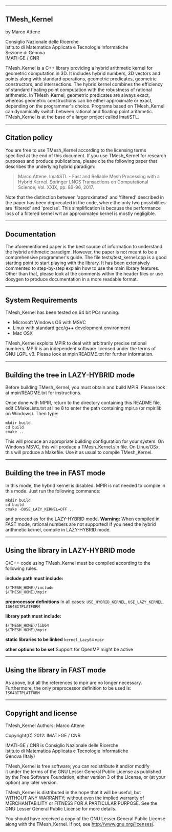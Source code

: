 ----------------------------
TMesh_Kernel
----------------------------

by Marco Attene

Consiglio Nazionale delle Ricerche                                        
Istituto di Matematica Applicata e Tecnologie Informatiche                
Sezione di Genova                                                         
IMATI-GE / CNR                                                            

TMesh_Kernel is a C++ library providing a hybrid arithmetic kernel for geometric computation in 3D.
It includes hybrid numbers, 3D vectors and points along with standard operations, geometric predicates, geometric constructors, and intersections.
The hybrid kernel combines the efficiency of standard floating point computation with the robustness of rational arithmetic.
In TMesh_Kernel, geometric predicates are always exact, whereas geometric constructions can be either approximate or exact, depending on the programmer's choice. Programs based on TMesh_Kernel can dynamically switch between rational and floating point arithmetic.
TMesh_Kernel is at the base of a larger project called ImatiSTL.

-------------------
Citation policy
--------------------
You are free to use TMesh_Kernel according to the licensing terms specified at the end of this document.
If you use TMesh_Kernel for research purposes and produce publications, please cite the following paper 
that describes the underlying hybrid paradigm:

> Marco Attene. ImatiSTL - Fast and Reliable Mesh Processing with a Hybrid Kernel.
  Springer LNCS Transactions on Computational Science, Vol. XXIX, pp. 86-96, 2017.

Note that the distinction between 'approximated' and 'filtered' described in the paper has been deprecated
in the code, where the only two possibilities are 'filtered' and 'precise'. This simplification is because
the performance loss of a filtered kernel wrt an approximated kernel is mostly negligible.


-------------------
Documentation
-------------------

The aforementioned paper is the best source of information to understand the hybrid arithmetic paradigm.
However, the paper is not meant to be a comprehensive programmer's guide.
The file tests/test_kernel.cpp is a good starting point to start playing with the library.
It has been extensively commented to step-by-step explain how to use the main library features.
Other than that, please look at the comments within the header files or use doxygen to
produce documentation in a more readable format.


-------------------
System Requirements
--------------------

TMesh_Kernel has been tested on 64 bit PCs running:
 - Microsoft Windows OS with MSVC
 - Linux with standard gcc/g++ development environment
 - Mac OSX

TMesh_Kernel exploits MPIR to deal with arbitrarily precise rational numbers.
MPIR is an independent software licensed under the terms of GNU LGPL v3.
Please look at mpir/README.txt for further information.

-------------------------------------
Building the tree in LAZY-HYBRID mode
-------------------------------------

Before building TMesh_Kernel, you must obtain and build MPIR.
Please look at mpir/README.txt for instructions.

Once done with MPIR, return to the directory containing this README file,
edit CMakeLists.txt at line 8 to enter the path containing mpir.a (or mpir.lib on Windows).
Then type:
```
mkdir build
cd build
cmake ..
```

This will produce an appropriate building configuration for your system.
On Windows MSVC, this will produce a TMesh_Kernel.sln file.
On Linux/OSx, this will produce a Makefile. 
Use it as usual to compile TMesh_Kernel.

------------------------------
Building the tree in FAST mode
------------------------------

In this mode, the hybrid kernel is disabled.
MPIR is not needed to compile in this mode.
Just run the following commands:
```
mkdir build
cd build
cmake -DUSE_LAZY_KERNEL=OFF ..
```

and proceed as for the LAZY-HYBRID mode.
**Warning:** When compiled in FAST mode, rational numbers are not supported!
If you need the hybrid arithmetic kernel, compile in LAZY-HYBRID mode.

-------------------------------------
Using the library in LAZY-HYBRID mode
-------------------------------------

C/C++ code using TMesh_Kernel must be compiled according to the following rules.

**include path must include:**
```
$(TMESH_HOME)/include
$(TMESH_HOME)/mpir
```

**preprocessor definitions**
In all cases: `USE_HYBRID_KERNEL`, `USE_LAZY_KERNEL`, `IS64BITPLATFORM`

**library path must include:**
```
$(TMESH_HOME)/lib64
$(TMESH_HOME)/mpir
```

**static libraries to be linked**
`kernel_Lazy64`
`mpir`

**other options to be set**
Support for OpenMP might be active

------------------------------
Using the library in FAST mode
------------------------------
As above, but all the references to mpir are no longer necessary.
Furthermore, the only preprocessor definition to be used is:
`IS64BITPLATFORM`

---------------------
Copyright and license
---------------------

TMesh_Kernel
Authors: Marco Attene                                                    

Copyright(C) 2012: IMATI-GE / CNR                                        

IMATI-GE / CNR is Consiglio Nazionale delle Ricerche                     
Istituto di Matematica Applicata e Tecnologie Informatiche               
Genova (Italy)                                                           

TMesh_Kernel is free software; you can redistribute it and/or modify     
it under the terms of the GNU Lesser General Public License as published 
by the Free Software Foundation; either version 3 of the License, or (at 
your option) any later version.                                          

TMesh_Kernel is distributed in the hope that it will be useful, but      
WITHOUT ANY WARRANTY; without even the implied warranty of               
MERCHANTABILITY or FITNESS FOR A PARTICULAR PURPOSE.  See the GNU Lesser 
General Public License for more details.                                 

You should have received a copy of the GNU Lesser General Public License 
along with the TMesh_Kernel.  If not, see http://www.gnu.org/licenses/.

